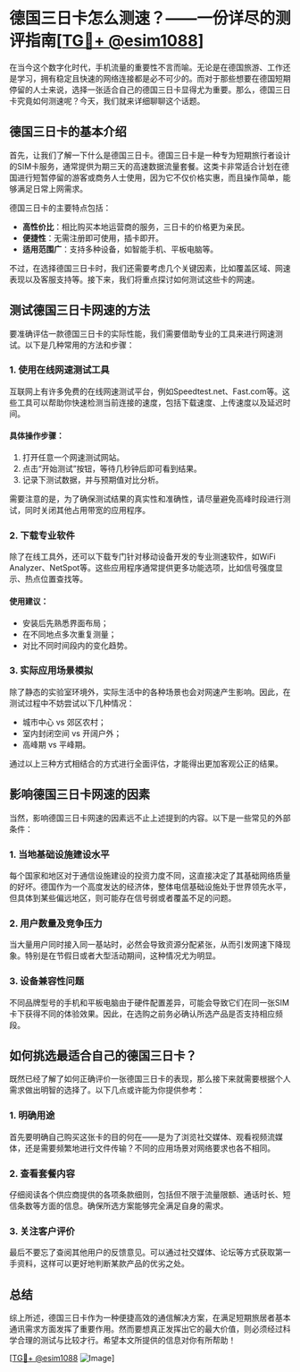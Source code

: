 # 德国三日卡怎么测速？——一份详尽的测评指南[[TG💪+ @esim1088](https://t.me/s/esim1088)]

在当今这个数字化时代，手机流量的重要性不言而喻。无论是在德国旅游、工作还是学习，拥有稳定且快速的网络连接都是必不可少的。而对于那些想要在德国短期停留的人士来说，选择一张适合自己的德国三日卡显得尤为重要。那么，德国三日卡究竟如何测速呢？今天，我们就来详细聊聊这个话题。

## 德国三日卡的基本介绍

首先，让我们了解一下什么是德国三日卡。德国三日卡是一种专为短期旅行者设计的SIM卡服务，通常提供为期三天的高速数据流量套餐。这类卡非常适合计划在德国进行短暂停留的游客或商务人士使用，因为它不仅价格实惠，而且操作简单，能够满足日常上网需求。

德国三日卡的主要特点包括：

- **高性价比**：相比购买本地运营商的服务，三日卡的价格更为亲民。
- **便捷性**：无需注册即可使用，插卡即开。
- **适用范围广**：支持多种设备，如智能手机、平板电脑等。

不过，在选择德国三日卡时，我们还需要考虑几个关键因素，比如覆盖区域、网速表现以及客服支持等。接下来，我们将重点探讨如何测试这些卡的网速。

## 测试德国三日卡网速的方法

要准确评估一款德国三日卡的实际性能，我们需要借助专业的工具来进行网速测试。以下是几种常用的方法和步骤：

### 1. 使用在线网速测试工具

互联网上有许多免费的在线网速测试平台，例如Speedtest.net、Fast.com等。这些工具可以帮助你快速检测当前连接的速度，包括下载速度、上传速度以及延迟时间。

#### 具体操作步骤：
1. 打开任意一个网速测试网站。
2. 点击“开始测试”按钮，等待几秒钟后即可看到结果。
3. 记录下测试数据，并与预期值对比分析。

需要注意的是，为了确保测试结果的真实性和准确性，请尽量避免高峰时段进行测试，同时关闭其他占用带宽的应用程序。

### 2. 下载专业软件

除了在线工具外，还可以下载专门针对移动设备开发的专业测速软件，如WiFi Analyzer、NetSpot等。这些应用程序通常提供更多功能选项，比如信号强度显示、热点位置查找等。

#### 使用建议：
- 安装后先熟悉界面布局；
- 在不同地点多次重复测量；
- 对比不同时间段内的变化趋势。

### 3. 实际应用场景模拟

除了静态的实验室环境外，实际生活中的各种场景也会对网速产生影响。因此，在测试过程中不妨尝试以下几种情况：
- 城市中心 vs 郊区农村；
- 室内封闭空间 vs 开阔户外；
- 高峰期 vs 平峰期。

通过以上三种方式相结合的方式进行全面评估，才能得出更加客观公正的结果。

## 影响德国三日卡网速的因素

当然，影响德国三日卡网速的因素远不止上述提到的内容。以下是一些常见的外部条件：

### 1. 当地基础设施建设水平

每个国家和地区对于通信设施建设的投资力度不同，这直接决定了其基础网络质量的好坏。德国作为一个高度发达的经济体，整体电信基础设施处于世界领先水平，但具体到某些偏远地区，则可能存在信号弱或者覆盖不足的问题。

### 2. 用户数量及竞争压力

当大量用户同时接入同一基站时，必然会导致资源分配紧张，从而引发网速下降现象。特别是在节假日或者大型活动期间，这种情况尤为明显。

### 3. 设备兼容性问题

不同品牌型号的手机和平板电脑由于硬件配置差异，可能会导致它们在同一张SIM卡下获得不同的体验效果。因此，在选购之前务必确认所选产品是否支持相应频段。

## 如何挑选最适合自己的德国三日卡？

既然已经了解了如何正确评价一张德国三日卡的表现，那么接下来就需要根据个人需求做出明智的选择了。以下几点或许能为你提供参考：

### 1. 明确用途

首先要明确自己购买这张卡的目的何在——是为了浏览社交媒体、观看视频流媒体，还是需要频繁地进行文件传输？不同的应用场景对网络要求也各不相同。

### 2. 查看套餐内容

仔细阅读各个供应商提供的各项条款细则，包括但不限于流量限额、通话时长、短信条数等方面的信息。确保所选方案能够完全满足自身的需求。

### 3. 关注客户评价

最后不要忘了查阅其他用户的反馈意见。可以通过社交媒体、论坛等方式获取第一手资料，这样可以更好地判断某款产品的优劣之处。

## 总结

综上所述，德国三日卡作为一种便捷高效的通信解决方案，在满足短期旅居者基本通讯需求方面发挥了重要作用。然而要想真正发挥出它的最大价值，则必须经过科学合理的测试与比较才行。希望本文所提供的信息对你有所帮助！

[[TG💪+ @esim1088](https://t.me/s/esim1088) ![Image](https://i.postimg.cc/4NQfJmqS/Snipaste-2025-05-13-00-14-12.png)]